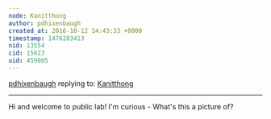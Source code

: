 ```yaml
---
node: Kanitthong
author: pdhixenbaugh
created_at: 2016-10-12 14:43:33 +0000
timestamp: 1476283413
nid: 13554
cid: 15623
uid: 459085
---
```




[pdhixenbaugh](../profile/pdhixenbaugh) replying to: [Kanitthong](../notes/Kanitthong/10-12-2016/kanitthong)

----
Hi and welcome to public lab! I'm curious - What's this a picture of?